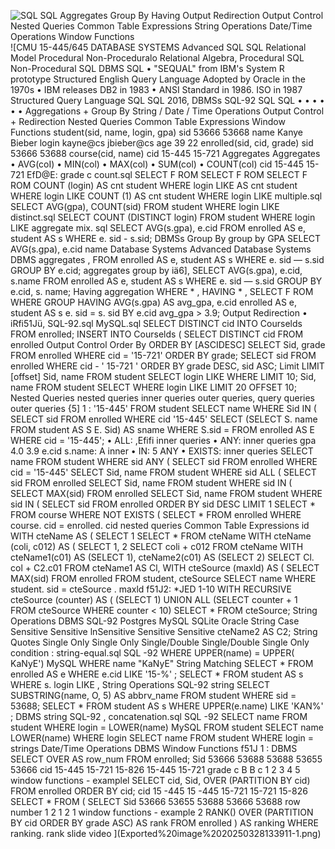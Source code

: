 ![SQL SQL Aggregates Group By Having Output Redirection Output Control Nested Queries Common Table Expressions String Operations Date/Time Operations Window Functions ](Exported%20image%2020250328133909-0.png)  
![CMU 15-445/645 DATABASE SYSTEMS Advanced SQL SQL Relational Model Procedural Non-Proceduralo Relational Algebra, Procedural SQL Non-Procedural SQL DBMS SQL • "SEQUAL" from IBM's System R prototype Structured English Query Language Adopted by Oracle in the 1970s • IBM releases DB2 in 1983 • ANSI Standard in 1986. ISO in 1987 Structured Query Language SQL SQL 2016, DBMSs SQL-92 SQL SQL • • • • • • Aggregations + Group By String / Date / Time Operations Output Control + Redirection Nested Queries Common Table Expressions Window Functions student(sid, name, login, gpa) sid 53666 53668 name Kanye Bieber login kayne@cs jbieber@cs age 39 22 enrolled(sid, cid, grade) sid 53666 53688 course(cid, name) cid 15-445 15-721 Aggregates Aggregates • AVG(coI) • MIN(col) • MAX(col) • SUM(col) • COUNT(col) cid 15-445 15-721 EfD@E: grade c count.sql SELECT F ROM SELECT F ROM SELECT F ROM COUNT (login) AS cnt student WHERE login LIKE AS cnt student WHERE login LIKE COUNT (1) AS cnt student WHERE login LIKE multiple.sql SELECT AVG(gpa), COUNT(sid) FROM student WHERE login LIKE distinct.sql SELECT COUNT (DISTINCT login) FROM student WHERE login LIKE aggregate mix. sql SELECT AVG(s.gpa), e.cid FROM enrolled AS e, student AS s WHERE e. sid - s.sid; DBMSs Group By group by GPA SELECT AVG(s.gpa), e.cid name Database Systems Advanced Database Systems DBMS aggregates , FROM enrolled AS e, student AS s WHERE e. sid — s.sid GROUP BY e.cid; aggregates group by iä6], SELECT AVG(s.gpa), e.cid, s.name FROM enrolled AS e, student AS s WHERE e. sid — s.sid GROUP BY e.cid, s. name; Having aggregation WHERE * , HAVING * , SELECT F ROM WHERE GROUP HAVING AVG(s.gpa) AS avg_gpa, e.cid enrolled AS e, student AS s e. sid = s. sid BY e.cid avg_gpa > 3.9; Output Redirection • iRfi51Jü, SQL-92.sql MySQL.sql SELECT DISTINCT cid INTO Courselds FROM enrolled; INSERT INTO Courselds ( SELECT DISTINCT cid FROM enrolled Output Control Order By ORDER BY [ASCIDESC] SELECT Sid, grade FROM enrolled WHERE cid = '15-721' ORDER BY grade; SELECT sid FROM enrolled WHERE cid - ' 15-721 ' ORDER BY grade DESC, sid ASC; Limit LIMIT <count> [offset] Sid, name FROM student SELECT login LIKE WHERE LIMIT 10; Sid, name FROM student SELECT WHERE login LIKE LIMIT 20 OFFSET 10; Nested Queries nested queries inner queries outer queries, query queries outer queries {5] 1 : '15-445' FROM student SELECT name WHERE Sid IN ( SELECT sid FROM enrolled WHERE cid '15-445' SELECT (SELECT S. name FROM student AS S E. Sid) AS sname WHERE S.sid = FROM enrolled AS E WHERE cid = '15-445'; • ALL: ,Efifi inner queries • ANY: inner queries gpa 4.0 3.9 e.cid s.name: A inner • IN: 5 ANY • EXISTS: inner queries SELECT name FROM student WHERE sid ANY ( SELECT sid FROM enrolled WHERE cid = '15-445' SELECT Sid, name FROM student WHERE sid ALL ( SELECT sid FROM enrolled SELECT Sid, name FROM student WHERE sid IN ( SELECT MAX(sid) FROM enrolled SELECT Sid, name FROM student WHERE sid IN ( SELECT sid FROM enrolled ORDER BY sid DESC LIMIT 1 SELECT * FROM course WHERE NOT EXISTS ( SELECT * FROM enrolled WHERE course. cid = enrolled. cid nested queries Common Table Expressions id WITH cteName AS ( SELECT 1 SELECT * FROM cteName WITH cteName (coli, c012) AS ( SELECT 1, 2 SELECT coli + c012 FROM cteName WITH cteName1(c01) AS (SELECT 1), cteName2(c01) AS (SELECT 2) SELECT Cl. col + C2.c01 FROM cteName1 AS Cl, WITH cteSource (maxld) AS ( SELECT MAX(sid) FROM enrolled FROM student, cteSource SELECT name WHERE student. sid = cteSource . maxld f51J2: *JED 1-10 WITH RECURSIVE cteSource (counter) AS ( (SELECT 1) UNION ALL (SELECT counter + 1 FROM cteSource WHERE counter < 10) SELECT * FROM cteSource; String Operations DBMS SQL-92 Postgres MySQL SQLite Oracle String Case Sensitive Sensitive lnSensitive Sensitive Sensitive cteName2 AS C2; String Quotes Single Only Single Only Single/Double Single/DoubIe Single Only condition : string-equal.sql SQL -92 WHERE UPPER(name) = UPPER( KaNyE') MySQL WHERE name "KaNyE" String Matching SELECT * FROM enrolled AS e WHERE e.cid LIKE '15-%' ; SELECT * FROM student AS s WHERE s. login LIKE , String Operations SQL-92 string SELECT SUBSTRING(name, O, 5) AS abbrv_name FROM student WHERE sid = 53688; SELECT * FROM student AS s WHERE UPPER(e.name) LIKE 'KAN%' ; DBMS string SQL-92 , concatenation.sql SQL -92 SELECT name FROM student WHERE login = LOWER(name) MySQL FROM student SELECT name LOWER(name) WHERE login SELECT name FROM student WHERE login = strings Date/Time Operations DBMS Window Functions f51J 1 : DBMS SELECT OVER AS row_num FROM enrolled; Sid 53666 53688 53688 53655 53666 cid 15-445 15-721 15-826 15-445 15-721 grade c B B c 1 2 3 4 5 window functions - examplel SELECT cid, Sid, OVER (PARTITION BY cid) FROM enrolled ORDER BY cid; cid 15 -445 15 -445 15-721 15-721 15-826 SELECT * FROM ( SELECT Sid 53666 53655 53688 53666 53688 row number 1 2 1 2 1 window functions - example 2 RANK() OVER (PARTITION BY cid ORDER BY grade ASC) AS rank FROM enrolled ) AS ranking WHERE ranking. rank slide video ](Exported%20image%2020250328133911-1.png)